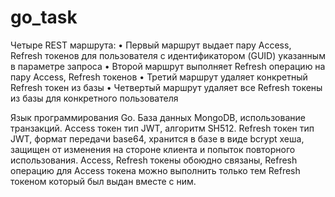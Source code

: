 # go_task
 Четыре REST маршрута:
• Первый маршрут выдает пару Access, Refresh токенов для пользователя с идентификатором (GUID) указанным в параметре запроса
• Второй маршрут выполняет Refresh операцию на пару Access, Refresh токенов
• Третий маршрут удаляет конкретный Refresh токен из базы
• Четвертый маршрут удаляет все Refresh токены из базы для конкретного пользователя

Язык программирования Go.
База данных MongoDB, использование транзакций.
Access токен тип JWT, алгоритм SH512.
Refresh токен тип JWT, формат передачи base64, хранится в базе в виде bcrypt хеша, защищен от изменения на стороне клиента и попыток повторного использования.
Access, Refresh токены обоюдно связаны, Refresh операцию для Access токена можно выполнить только тем Refresh токеном который был выдан вместе с ним.
